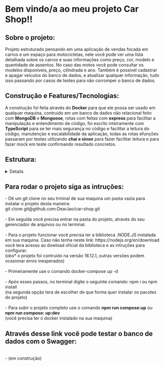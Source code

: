 <h1><strong>Bem vindo/a ao meu projeto Car Shop!!</strong></h1>

<h2><summary><strong>Sobre o projeto:</strong></summary></h2>
  Projeto estruturado pensando em uma aplicação de vendas focada em carros e um espaço para motocicletas, nele você pode ver uma lista detalhada sobre os carros e suas informações como preço, cor, modelo e quantidade de assentos. No caso das motos você pode consultar os modelos disponíveis, preço, cilindrada e ano. Também é possivel cadastrar e apagar veiculos do banco de dados, e atualizar qualquer informação, tudo isso passando por casos de testes para não corromper o banco de dados.

<h2><summary><strong>Construção e Features/Tecnologias:</strong></summary></h2>
      A construção foi feita através do <strong>Docker</strong> para que ele possa ser usado em qualquer maquina, contruido em um banco de dados  não relacional feito
      com <strong>MongoDB</strong> e <strong>Mongoose</strong>, rotas com feitas com <strong>express</strong> para facilitar a manipulação e entendimento de 
      código, foi escrito inteiramente com <strong>TypeScript</strong> para se ter mais segurança no código e facilitar a leitura do código, manutenção e 
      escalabilidade da aplicação, todas as rotas efunções passaram por testes utilizando <strong>chai e sinon</strong> para fazer facilitar leitura e para fazer mock
      em teste confirmando resultado concretos.

<h2><summary><strong>Estrutura:</strong></summary></h2>
<details>
        .</br>
       ├── 🔸 src/</br>
        │   ├──🔸 Controllers/</br>
        │   ├── 🔸 Domains/</br>
        │   ├── 🔸 Interfaces/</br>
        │   ├── 🔸 middlewares/</br>
        │   ├── 🔸 Models/</br>
        │   ├── 🔸 Routes/</br>
        │   ├── 🔸 Services/</br>
        │   └── ...</br>
       ├── 🔸 tests/</br>
        │   ├── 🔸 unit/</br>
         |   │      ├── 🔸 Services/</br>
         |   │      ├── ...</br>
         |   └── ... </br>
        └── ...</br>
</details>

<h2><summary><strong>Para rodar o projeto siga as intruções:</strong></summary></h2>
      - Dê um git clone no seu trminal de sua maquina um pasta vazia para instalar o projeto desta maneira:
      </br>
        git clone git@github.com:DearJao/car-shop.git
        </br>
        </br>
      - Em seguida você precisa entrar na pasta do projeto, através do seu gerenciador de arquivos ou no terminal.
        </br>
        </br>
      - Para o projeto funcionar você precisa ter a biblioteca .NODE.JS instalada em sua maquina. Caso não tenha neste link: https://nodejs.org/en/download você tera
      acesso ao dowload oficial da biblioteca e as intruções para configurar.
      </br>
(obs* o projeto foi contruido na versão 18.12.1, outras versões podem ocasionar erros inesperados)
</br>
</br>
      - Primeiramente use o comando docker-compose up -d
      </br>
      </br>
      - Após esses passos, no terminal digite o seguinte comando: npm i ou npm install
      </br>
      (na segunda opção tera de escolher de que forma quer instalar os pacotes do projeto)
      </br>
      </br>
      - Para subir o projeto completo use o comando <strong>npm run compose:up</strong> ou <strong>npm run compose: up:dev</strong>
      </br>
      (você precisa ter o docker instalado na sua maquina)
      </br>

<h2><summary><strong>Através desse link você pode testar o banco de dados com o Swagger:</summary></strong></h2>
  </br>
      - (em construção)
